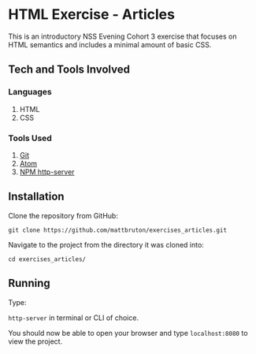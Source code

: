 # HTML Exercise - Articles

This is an introductory NSS Evening Cohort 3 exercise that focuses on HTML semantics and includes a minimal amount of basic CSS.

## Tech and Tools Involved

### Languages

1. HTML
1. CSS

### Tools Used

1. [Git](https://git-scm.com/)
1. [Atom](https://atom.io/)
1. [NPM http-server](https://www.npmjs.com/package/http-server)

## Installation

Clone the repository from GitHub:

`git clone https://github.com/mattbruton/exercises_articles.git`

Navigate to the project from the directory it was cloned into:

`cd exercises_articles/`

## Running

Type:

`http-server` in terminal or CLI of choice.

You should now be able to open your browser and type `localhost:8080` to view the project.
